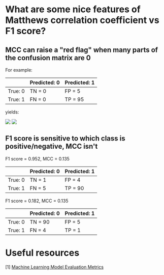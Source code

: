 # What are some nice features of Matthews correlation coefficient vs F1 score?

## MCC can raise a "red flag" when many parts of the confusion matrix are 0
For example:
  
|         | Predicted: 0 | Predicted: 1 |
|---------|--------------|--------------|
| True: 0 | TN = 0       | FP = 5       |
| True: 1 | FN = 0       | TP = 95      |

yields:

<img src="https://latex.codecogs.com/svg.latex?\mbox{F1 score}=\frac{2 \times \mbox{TP}}{2\times\mbox{TP}+\mbox{FP}+\mbox{FN}} = \frac{2\times95}{2\times95 + 5} = 0.974" />

<img src="https://latex.codecogs.com/svg.latex?\mbox{MCC}=\frac{\mbox{TP}\times\mbox{TN}-\mbox{FP}\times\mbox{FN}}{\sqrt{(\mbox{TP}+\mbox{FP})(\mbox{TP}+\mbox{FN})(\mbox{TN}+\mbox{FP})(\mbox{TN}+\mbox{FN})}} = \frac{96\times0-5\times0}{\sqrt{100\times95\times5\times0}} = \mbox{undefined}" />

##  F1 score is sensitive to which class is positive/negative, MCC isn't

F1 score = 0.952, MCC = 0.135

|         | Predicted: 0 | Predicted: 1 |
|---------|--------------|--------------|
| True: 0 | TN = 1       | FP = 4       |
| True: 1 | FN = 5       | TP = 90      |

F1 score = 0.182, MCC = 0.135

|         | Predicted: 0 | Predicted: 1 |
|---------|--------------|--------------|
| True: 0 | TN = 90       | FP = 5       |
| True: 1 | FN = 4        | TP = 1       |

# Useful resources
[1] [Machine Learning Model Evaluation Metrics](https://www.youtube.com/watch?v=wpQiEHYkBys)
